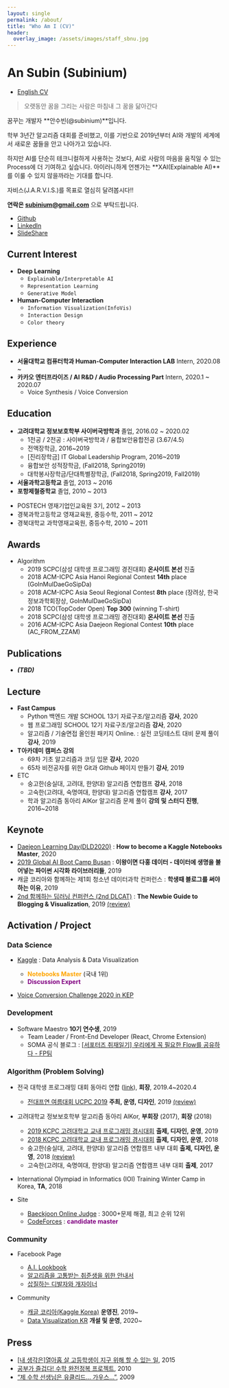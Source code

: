 ```yaml
---
layout: single
permalink: /about/
title: "Who Am I (CV)"
header:
  overlay_image: /assets/images/staff_sbnu.jpg
---
```


# An Subin (Subinium)

- [English CV](https://github.com/subinium/CV/blob/master/CV.pdf)

> 오랫동안 꿈을 그리는 사람은 마침내 그 꿈을 닮아간다

꿈꾸는 개발자 **안수빈(@subinium)**입니다.

학부 3년간 알고리즘 대회를 준비했고, 이를 기반으로 2019년부터 AI와 개발의 세계에서 새로운 꿈들을 안고 나아가고 있습니다.

하지만 AI를 단순히 테크니컬하게 사용하는 것보다, AI로 사람의 마음을 움직일 수 있는 Process에 더 기여하고 싶습니다.
아이러니하게 언젠가는 **XAI(Explainable AI)**를 이룰 수 있지 않을까라는 기대를 합니다.

자비스(J.A.R.V.I.S.)를 목표로 열심히 달려봅시다!!

**연락은 subinium@gmail.com** 으로 부탁드립니다.

- [Github](https://github.com/subinium)
- [LinkedIn](https://www.linkedin.com/in/subin-an-841975110/)
- [SlideShare](https://www.slideshare.net/SubinAn1)

## Current Interest

- **Deep Learning**
  - `Explainable/Interpretable AI`
  - `Representation Learning`
  - `Generative Model`
- **Human-Computer Interaction**
  - `Information Visualization(InfoVis)`
  - `Interaction Design`
  - `Color theory`

## Experience

- **서울대학교 컴퓨터학과 Human-Computer Interaction LAB** Intern, 2020.08 ~
- **카카오 엔터프라이즈 / AI R&D / Audio Processing Part** Intern, 2020.1 ~ 2020.07
  - Voice Synthesis / Voice Conversion

## Education

- **고려대학교 정보보호학부 사이버국방학과** 졸업, 2016.02 ~ 2020.02
  - 1전공 / 2전공 : 사이버국방학과 / 융합보안융합전공 (3.67/4.5)
  - 전액장학금, 2016~2019
  - [진리장학금] IT Global Leadership Program, 2016~2019
  - 융합보안 성적장학금, (Fall2018, Spring2019)
  - 대학봉사장학금/단대특별장학금, (Fall2018, Spring2019, Fall2019)
- **서울과학고등학교** 졸업, 2013 ~ 2016
- **포항제철중학교** 졸업, 2010 ~ 2013

* POSTECH 영재기업인교육원 3기, 2012 ~ 2013
* 경북과학고등학교 영재교육원, 중등수학, 2011 ~ 2012
* 경북대학교 과학영재교육원, 중등수학, 2010 ~ 2011

## Awards

- Algorithm
  - 2019 SCPC(삼성 대학생 프로그래밍 경진대회) **온사이트 본선** 진출
  - 2018 ACM-ICPC Asia Hanoi Regional Contest **14th** place (GoInMulDaeGoSipDa)
  - 2018 ACM-ICPC Asia Seoul Regional Contest **8th** place (장려상, 한국정보과학회장상, GoInMulDaeGoSipDa)
  - 2018 TCO(TopCoder Open) **Top 300** (winning T-shirt)
  - 2018 SCPC(삼성 대학생 프로그래밍 경진대회) **온사이트 본선** 진출
  - 2016 ACM-ICPC Asia Daejeon Regional Contest **10th** place (AC_FROM_ZZAM)

## Publications

- **_(TBD)_**

## Lecture

- **Fast Campus**
  - Python 백엔드 개발 SCHOOL 13기 자료구조/알고리즘 **강사**, 2020
  - 웹 프로그래밍 SCHOOL 12기 자료구조/알고리즘 **강사**, 2020
  - 알고리즘 / 기술면접 올인원 패키지 Online. : 실전 코딩테스트 대비 문제 풀이 **강사**, 2019
- **T아카데미 캠퍼스 강의**
  - 69차 기초 알고리즘과 코딩 입문 **강사**, 2020
  - 65차 비전공자를 위한 Git과 Github 페이지 만들기 **강사**, 2019
- ETC
  - 숭고한(숭실대, 고려대, 한양대) 알고리즘 연합캠프 **강사**, 2018
  - 고숙한(고려대, 숙명여대, 한양대) 알고리즘 연합캠프 **강사**, 2017
  - 학과 알고리즘 동아리 AlKor 알고리즘 문제 풀이 **강의 및 스터디 진행**, 2016~2018

## Keynote

- [Daejeon Learning Day(DLD2020)](http://aifactory.space/dld/task/detail.do?taskId=T000036) : **How to become a Kaggle Notebooks Master**, 2020
- [2019 Global AI Boot Camp Busan](https://festa.io/events/783) : **이왕이면 다홍 데이터 - 데이터에 생명을 불어넣는 파이썬 시각화 라이브러리들**, 2019
- 캐글 코리아와 함께하는 제1회 청소년 데이터과학 컨퍼런스 : **학생때 블로그를 써야하는 이유**, 2019
- [2nd 함께하는 딥러닝 컨퍼런스 (2nd DLCAT)](https://tykimos.github.io/2019/07/04/ISS_2nd_Deep_Learning_Conference_All_Together/) : **The Newbie Guide to Blogging & Visualization**, 2019 [(review)](/2nd-dlcat-review/)

## Activation / Project

### Data Science

- [Kaggle](https://www.kaggle.com/subinium) : Data Analysis & Data Visualization

  - <b style='color:orange'>Notebooks Master</b> (국내 1위)
  - <b style='color:purple'>Discussion Expert</b>

- [Voice Conversion Challenge 2020 in KEP](/2020-08-12-kep-vcc2020-review.md)

### Development

- Software Maestro **10기 연수생**, 2019
  - Team Leader / Front-End Developer (React, Chrome Extension)
  - SOMA 공식 블로그 : [[서포터즈 취재일기] 우리에게 꼭 필요한 Flow를 공유하다 - FP팀](https://blog.naver.com/sw_maestro/221710898997)

### Algorithm (Problem Solving)

- 전국 대학생 프로그래밍 대회 동아리 연합 ([link](https://www.facebook.com/groups/ucpc.korea/)), **회장**, 2019.4~2020.4

  - [전대프연 여름대회 UCPC 2019](https://github.com/ucpcc/ucpc2019-site/blob/master/01-about.md) **주최, 운영, 디자인**, 2019 [(review)](https://subinium.github.io/UCPC-2019-review/)

- 고려대학교 정보보호학부 알고리즘 동아리 AlKor, **부회장** (2017), **회장** (2018)

  - [2019 KCPC 고려대학교 교내 프로그래밍 경시대회](https://kcpc19.contest.codeforces.com/) **출제, 디자인, 운영**, 2019
  - [2018 KCPC 고려대학교 교내 프로그래밍 경시대회](https://www.facebook.com/2018KCPC/) **출제, 디자인, 운영**, 2018
  - 숭고한(숭실대, 고려대, 한양대) 알고리즘 연합캠프 내부 대회 **출제, 디자인, 운영**, 2018 [(review)](https://subinium.github.io/sgh/)
  - 고숙한(고려대, 숙명여대, 한양대) 알고리즘 연합캠프 내부 대회 **출제**, 2017

- International Olympiad in Informatics (IOI) Training Winter Camp in Korea, **TA**, 2018

- Site
  - [Baeckjoon Online Judge](https://www.acmicpc.net/user/subinium) : 3000+문제 해결, 최고 순위 12위
  - [CodeForces](http://codeforces.com/profile/subinium) : <b style='color:purple'>candidate master</b>

### Community

- Facebook Page

  - [A.I. Lookbook](https://www.facebook.com/AI.Lookbook/)
  - [알고리즘을 고통받는 취준생을 위한 안내서](https://www.facebook.com/algoguide/?modal=admin_todo_tour)
  - [삽질하는 디발자와 개자이너](https://www.facebook.com/shovelingdesignoper/?modal=admin_todo_tour)

- Community
  - [캐글 코리아(Kaggle Korea)](https://www.facebook.com/groups/KaggleKoreaOpenGroup/) **운영진**, 2019~
  - [Data Visualization KR](https://www.facebook.com/groups/2542191496047967/) **개설 및 운영**, 2020~

## Press

- [[내 생각은]열아홉 살 고등학생이 지구 위해 할 수 있는 일](http://www.donga.com/news/article/all/20150416/70732170/1), 2015
- [공부가 즐겁다! 수학 완전정복 프로젝트](http://woman.donga.com/3/all/12/142535/1), 2010
- [“제 수학 선생님은 유클리드… 가우스…”](http://news.donga.com/3/all/20090608/8741496/1), 2009
